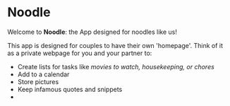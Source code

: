 # Noodle

Welcome to **Noodle**: the App designed for noodles like us!

This app is designed for couples to have their own 'homepage'. Think of it as a private webpage for you and your partner to:
- Create lists for tasks like *movies to watch, housekeeping, or chores*
- Add to a calendar
- Store pictures
- Keep infamous quotes and snippets
- 